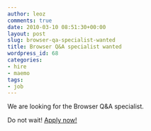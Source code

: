 ```yaml
---
author: leoz
comments: true
date: 2010-03-10 08:51:30+00:00
layout: post
slug: browser-qa-specialist-wanted
title: Browser Q&A specialist wanted
wordpress_id: 68
categories:
- hire
- maemo
tags:
- job
---
```


We are looking for the Browser Q&A specialist.

Do not wait! [Apply now!](http://nokia.taleo.net/careersection/10120/jobdetail.ftl?lang=en&job=621567)
